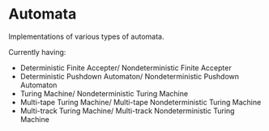 # Automata
Implementations of various types of automata.

Currently having:
- Deterministic Finite Accepter/ Nondeterministic Finite Accepter
- Deterministic Pushdown Automaton/ Nondeterministic Pushdown Automaton
- Turing Machine/ Nondeterministic Turing Machine
- Multi-tape Turing Machine/ Multi-tape Nondeterministic Turing Machine
- Multi-track Turing Machine/ Multi-track Nondeterministic Turing Machine
